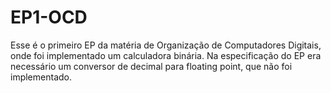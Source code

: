 # EP1-OCD
Esse é o primeiro EP da matéria de Organização de Computadores Digitais, onde foi implementado um calculadora binária. Na especificação do EP era necessário um conversor de decimal para floating point, que não foi implementado.
